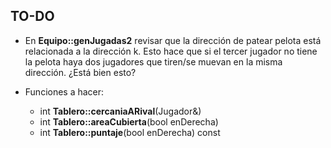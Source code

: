 **TO-DO**
------

* En **Equipo::genJugadas2** revisar que la dirección de patear pelota está relacionada a la dirección k. Esto hace que si el tercer jugador no tiene la pelota haya dos jugadores que tiren/se muevan en la misma dirección. ¿Está bien esto?

* Funciones a hacer:
    + int **Tablero::cercaniaARival**(Jugador&)
    + int **Tablero::areaCubierta**(bool enDerecha)
    + int **Tablero::puntaje**(bool enDerecha) const
